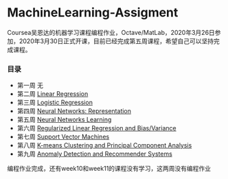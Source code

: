 # MachineLearning-Assigment
Coursea吴恩达的机器学习课程编程作业，Octave/MatLab，2020年3月26日参加，2020年3月30日正式开课，目前已经完成第五周课程，希望自己可以坚持完成课程。



### 目录

- 第一周 无
- 第二周 [Linear Regression](./machine-learning-ex1)
- 第三周 [Logistic Regression](./machine-learning-ex2)
- 第四周 [Neural Networks: Representation](./machine-learning-ex3)
- 第五周 [Neural Networks Learning](./machine-learning-ex4)
- 第六周 [Regularized Linear Regression and Bias/Variance](./machine-learning-ex5)
- 第七周 [Support Vector Machines](./machine-learning-ex6)
- 第八周 [K-means Clustering and Principal Component Analysis](./machine-learning-ex7)
- 第九周 [Anomaly Detection and Recommender Systems](./machine-learning-ex8)



编程作业完成，还有week10和week11的课程没有学习，这两周没有编程作业